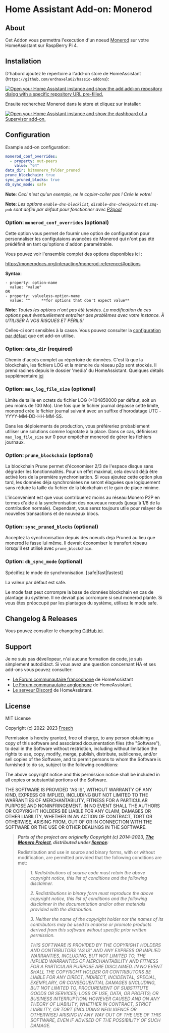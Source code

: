 # Home Assistant Add-on: Monerod

## About

Cet Addon vous permettra l'execution d'un noeud [Monerod][getmonero] sur votre
HomeAssistant sur RaspBerry Pi 4.

## Installation

D'habord ajoutez le repertoire à l'add-on store de HomeAssistant (`https://github.com/erdnaxela02/hassio-addons`):

[![Open your Home Assistant instance and show the add add-on repository dialog
with a specific repository URL pre-filled.][add-repo-shield]][add-repo]

Ensuite recherchez Monerod dans le store et cliquez sur installer:

[![Open your Home Assistant instance and show the dashboard of a Supervisor add-on.][add-addon-shield]][add-addon]

## Configuration

Example add-on configuration:

```yaml
monerod_conf_overrides:
  - property: out-peers
    value: "64"
data_dir: bitmonero_folder_pruned
prune_blockchain: true
sync_pruned_blocks: true
db_sync_mode: safe
```

**Note**: _Ceci n'est qu'un exemple, ne le copier-coller pas ! Crée le votre!_

**Note**: _Les options `enable-dns-blocklist`, `disable-dns-checkpoints` et `zmq-pub`
sont défini par défaut pour fonctionner avec [P2pool][p2pool]_

### Option: `monerod_conf_overrides` (optional)

Cette option vous permet de fournir une option de configuration pour personnaliser
les configutaions avancées de Monerod qui n'ont pas été prédéfinit en tant qu'options
d'addon paramétrable.

Vous pouvez voir l'ensemble complet des options disponibles ici :

<https://monerodocs.org/interacting/monerod-reference/#options>

**Syntax**:

```conf_syntax
- property: option-name
  value: "value"
OR
- property: valueless-option-name
  value: ""     **for options that don't expect value**
```

**Note**: _Toutes les options n'ont pas été testées. La modification de ces options
peut éventuellement entraîner des problèmes avec votre instance.
À UTILISER À VOS RISQUES ET PÉRILS!_

Celles-ci sont sensibles à la casse. Vous pouvez consulter la
[configuration par défaut][default-config] que cet add-on utilise.

### Option: `data_dir` (required)

Chemin d'accès complet au répertoire de données. C'est là que la blockchain, les
fichiers LOG et la mémoire du réseau p2p sont stockés. Il prend racines depuis le
dossier 'media' du HomeAssistant. Quelques détails supplémentaire [ici][datadir]

### Option: `max_log_file_size` (optional)

Limite de taille en octets du fichier LOG (=104850000 par défaut, soit un peu moins
de 100 Mo). Une fois que le fichier journal dépasse cette limite, monerod crée le
fichier journal suivant avec un suffixe d'horodatage UTC -YYYY-MM-DD-HH-MM-SS.

Dans les déploiements de production, vous préféreriez probablement utiliser une
solutions comme logrotate à la place. Dans ce cas, définissez `max_log_file_size`
sur 0 pour empêcher monerod de gérer les fichiers journaux.

### Option: `prune_blockchain` (optional)

La blockchain Prune permet d'économiser 2/3 de l'espace disque sans dégrader les
fonctionnalités. Pour un effet maximal, cela devrait déjà être activé lors de la
première synchronisation. Si vous ajoutez cette option plus tard, les données déja
synchronisées ne seront élaguées que logiquement sans réduire la taille du fichier
de la blockchain et le gain de place minime.

L'inconvénient est que vous contribuerez moins au réseau Monero P2P en termes d'aide
à la synchronisation des nouveaux nœuds (jusqu'à 1/8 de la contribution normale).
Cependant, vous serez toujours utile pour relayer de nouvelles transactions et de
nouveaux blocs.

### Option: `sync_pruned_blocks` (optional)

Acceptez la synchronisation depuis des noeuds deja Pruned au lieu que monerod le
fasse lui même. Il devrait économiser le transfert réseau lorsqu'il est utilisé
avec `prune_blockchain`.

### Option: `db_sync_mode` (optional)

Spécifiez le mode de synchronisation. [safe|fast|fastest]

La valeur par défaut est safe.

Le mode fast peut corrompre la base de données blockchain en cas de plantage du système.
Il ne devrait pas corrompre si seul monerod plante. Si vous êtes préoccupé par les
plantages du système, utilisez le mode safe.

## Changelog & Releases

Vous pouvez consulter le changelog [GitHub ici][releases].

## Support

Je ne suis pas dévellopeur, n'ai aucune formation de code, je suis simplement autodidact.
Si vous avez une question concernant HA et ses add-ons vous pouvez consulter:

- [Le Forum communautaire francophone][hacf] de HomeAssistant
- [Le Forum communautaire anglophone][forum] de HomeAssistant.
- [Le serveur Discord][discord-ha] de HomeAssistant.

## License

MIT License

Copyright (c) 2022-2023 [Frosch][frosch]

Permission is hereby granted, free of charge, to any person obtaining a copy
of this software and associated documentation files (the "Software"), to deal
in the Software without restriction, including without limitation the rights
to use, copy, modify, merge, publish, distribute, sublicense, and/or sell
copies of the Software, and to permit persons to whom the Software is
furnished to do so, subject to the following conditions:

The above copyright notice and this permission notice shall be included in all
copies or substantial portions of the Software.

THE SOFTWARE IS PROVIDED "AS IS", WITHOUT WARRANTY OF ANY KIND, EXPRESS OR
IMPLIED, INCLUDING BUT NOT LIMITED TO THE WARRANTIES OF MERCHANTABILITY,
FITNESS FOR A PARTICULAR PURPOSE AND NONINFRINGEMENT. IN NO EVENT SHALL THE
AUTHORS OR COPYRIGHT HOLDERS BE LIABLE FOR ANY CLAIM, DAMAGES OR OTHER
LIABILITY, WHETHER IN AN ACTION OF CONTRACT, TORT OR OTHERWISE, ARISING FROM,
OUT OF OR IN CONNECTION WITH THE SOFTWARE OR THE USE OR OTHER DEALINGS IN THE
SOFTWARE.

> **_Parts of the project are originally Copyright (c) 2014-2023, [The Monero Project][themoneroproject],
> distributed under [licence][monerolicense]:_**
>
> Redistribution and use in source and binary forms, with or without modification,
> are permitted provided that the following conditions are met:
>
> > _1. Redistributions of source code must retain the above copyright notice, this
> > list of conditions and the following disclaimer._
> >
> > _2. Redistributions in binary form must reproduce the above copyright notice,
> > this list of conditions and the following disclaimer in the documentation and/or
> > other materials provided with the distribution._
> >
> > _3. Neither the name of the copyright holder nor the names of its contributors
> > may be used to endorse or promote products derived from this software without
> > specific prior written permission._
> >
> > _THIS SOFTWARE IS PROVIDED BY THE COPYRIGHT HOLDERS AND CONTRIBUTORS "AS IS"
> > AND ANY EXPRESS OR IMPLIED WARRANTIES, INCLUDING, BUT NOT LIMITED TO, THE IMPLIED
> > WARRANTIES OF MERCHANTABILITY AND FITNESS FOR A PARTICULAR PURPOSE ARE
> > DISCLAIMED. IN NO EVENT SHALL THE COPYRIGHT HOLDER OR CONTRIBUTORS BE LIABLE
> > FOR ANY DIRECT, INDIRECT, INCIDENTAL, SPECIAL, EXEMPLARY, OR CONSEQUENTIAL
> > DAMAGES (INCLUDING, BUT NOT LIMITED TO, PROCUREMENT OF SUBSTITUTE GOODS OR
> > SERVICES; LOSS OF USE, DATA, OR PROFITS; OR BUSINESS INTERRUPTION) HOWEVER
> > CAUSED AND ON ANY THEORY OF LIABILITY, WHETHER IN CONTRACT, STRICT LIABILITY,
> > OR TORT (INCLUDING NEGLIGENCE OR OTHERWISE) ARISING IN ANY WAY OUT OF THE USE
> > OF THIS SOFTWARE, EVEN IF ADVISED OF THE POSSIBILITY OF SUCH DAMAGE._

[add-addon]: https://my.home-assistant.io/redirect/supervisor_addon/?addon=c751e21a_monerod
[add-addon-shield]: https://my.home-assistant.io/badges/supervisor_addon.svg
[add-repo]: https://my.home-assistant.io/redirect/supervisor_add_addon_repository/?repository_url=https%3A%2F%2Fgithub.com%2Ferdnaxela02%2Fhassio-addons
[add-repo-shield]: https://my.home-assistant.io/badges/supervisor_add_addon_repository.svg
[discord-ha]: https://discord.gg/c5DvZ4e
[forum]: https://community.home-assistant.io
[hacf]: https://forum.hacf.fr/
[frosch]: https://github.com/erdnaxela02
[releases]: https://github.com/erdnaxela02/addon-monerod/releases
[getmonero]: https://www.getmonero.org/
[datadir]: https://monerodocs.org/interacting/overview/#data-directory
[themoneroproject]: https://github.com/monero-project
[monerolicense]: https://github.com/monero-project/monero/blob/master/LICENSE
[default-config]: https://github.com/erdnaxela02/addon-monerod/blob/main/monerod/rootfs/etc/monerod/bitmonero.conf
[p2pool]: https://github.com/SChernykh/p2pool
